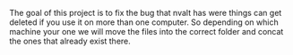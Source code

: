 The goal of this project is to fix the bug that nvalt has were things can get deleted if you use it on more than one computer.
So depending on which machine your one we will move the files into the correct folder and concat the ones that already exist there.

